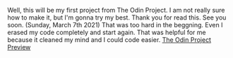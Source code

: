 Well, this will be my first project from The Odin Project. I am not really sure how to make it, but I'm gonna try my best. Thank you for read this. See you soon. (Sunday, March 7th 2021)
That was too hard in the beggning. Even I erased my code completely and start again. That was helpful for me because it cleaned my mind and I could code easier.
[The Odin Project](https://www.theodinproject.com/dashboard)
[Preview](https://arthurGC.github.io/google-homepage/)